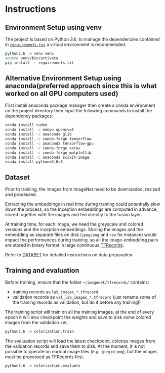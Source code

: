 # Instructions

## Environment Setup using venv

The project is based on Python 3.6, to manage the dependencies contained in 
[`requirements.txt`](requirements.txt) a virtual environment is recommended.

```bash
python3.6 -m venv venv
source venv/bin/activate
pip install -r requirements.txt
```

## Alternative Environment Setup using anaconda(preferred approach since this is what worked on all GPU computers used)

First install anaconda package manager then create a conda environment on the project directory then input the following commands to install the dependency packages:

```bash
conda install cudnn
conda install -c menpo opencv=3
conda install -c anaconda glib
conda install -c conda-forge tensorflow
conda install -c anaconda tensorflow-gpu
conda install -c conda-forge keras
conda install -c conda-forge matplotlib
conda install -c anaconda scikit-image
conda install python=3.6.6
```

## Dataset

Prior to training, the images from ImageNet need to be downloaded, resized and processed.

Extracting the embeddings in real time during training could potentially slow down the process, 
so the Inception embeddings are computed in advance, stored together with the images and fed directly to the fusion layer.   

At training time, for each image, we need the greyscale and colored versions and the inception embeddings. 
Storing the images and the embedding as separate files on disk (`jpeg/png` and `csv` for instance) would impact 
the performances during training, so all the image-embedding pairs are stored in binary format in large 
continuous [TFRecords](https://www.tensorflow.org/programmers_guide/datasets).

Refer to [DATASET](dataset/DATASET.md) for detailed instructions on data preparation.

## Training and evaluation

Before training, ensure that the folder `~/imagenet/tfrecords/` contains:
- training records as `lab_images_*.tfrecord`
- validation records as `val_lab_images_*.tfrecord` 
  (just rename some of the training records as validation, but do it before any training!)

The training script will train on all the training images, at the end of every epoch it will 
also checkpoint the weights and save to disk some colored images from the validation set. 

```bash
python3.6 -m colorization.train
```

The evaluation script will load the latest checkpoint, colorize images from the validation 
records and save them to disk. At the moment, it is not possible to operate on normal image
files (e.g. `jpeg` or `png`), but the images must be processed as TFRecords first.
```bash
python3.6 -m colorization.evaluate
```
